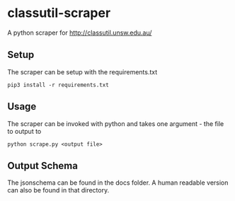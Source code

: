 # classutil-scraper
A python scraper for http://classutil.unsw.edu.au/

Setup
---
The scraper can be setup with the requirements.txt

```
pip3 install -r requirements.txt
```

Usage
---
The scraper can be invoked with python and takes one argument - the file to output to

```
python scrape.py <output file>
```

Output Schema
---
The jsonschema can be found in the docs folder. A human readable version can also be found in that directory.
